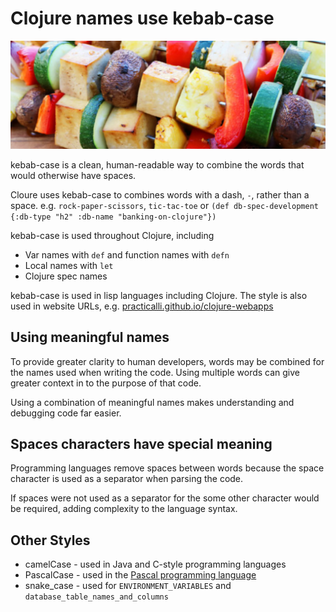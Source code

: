 # Clojure names use kebab-case

![Clojure kebab-case tofu kebabs](/images/tofu-kebabs.png)

kebab-case is a clean, human-readable way to combine the words that would otherwise have spaces.

Cloure uses kebab-case to combines words with a dash, `-`, rather than a space. e.g. `rock-paper-scissors`,  `tic-tac-toe` or `(def db-spec-development {:db-type "h2" :db-name "banking-on-clojure"})`

kebab-case is used throughout Clojure, including

* Var names with `def` and function names with `defn`
* Local names with `let`
* Clojure spec names

kebab-case is used in lisp languages including Clojure. The style is also used in website URLs, e.g. [practicalli.github.io/clojure-webapps](https://practical.li/clojure-web-services/)

## Using meaningful names

To provide greater clarity to human developers, words may be combined for the names used when writing the code. Using multiple words can give greater context in to the purpose of that code.

Using a combination of meaningful names makes understanding and debugging code far easier.

## Spaces characters have special meaning

Programming languages remove spaces between words because the space character is used as a separator when parsing the code.

If spaces were not used as a separator for the some other character would be required, adding complexity to the language syntax.

## Other Styles

* camelCase - used in Java and C-style programming languages
* PascalCase - used in the [Pascal programming language][1]
* snake_case - used for `ENVIRONMENT_VARIABLES` and `database_table_names_and_columns`

[1]: https://en.wikipedia.org/wiki/Pascal_(programming_language)
